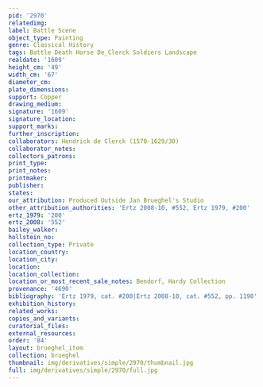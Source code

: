 ```yaml
---
pid: '2970'
relatedimg: 
label: Battle Scene
object_type: Painting
genre: Classical History
tags: Battle Death Horse De_Clerck Soldiers Landscape
realdate: '1609'
height_cm: '49'
width_cm: '67'
diameter_cm: 
plate_dimensions: 
support: Copper
drawing_medium: 
signature: '1609'
signature_location: 
support_marks: 
further_inscription: 
collaborators: Hendrick de Clerck (1570-1629/30)
collaborator_notes: 
collectors_patrons: 
print_type: 
print_notes: 
printmaker: 
publisher: 
states: 
our_attribution: Produced Outside Jan Brueghel's Studio
other_attribution_authorities: 'Ertz 2008-10, #552, Ertz 1979, #200'
ertz_1979: '200'
ertz_2008: '552'
bailey_walker: 
hollstein_no: 
collection_type: Private
location_country: 
location_city: 
location: 
location_collection: 
location_or_most_recent_sale_notes: Bendorf, Hardy Collection
provenance: '4690'
bibliography: 'Ertz 1979, cat. #200|Ertz 2008-10, cat. #552, pp. 1198'
exhibition_history: 
related_works: 
copies_and_variants: 
curatorial_files: 
external_resources: 
order: '84'
layout: brueghel_item
collection: brueghel
thumbnail: img/derivatives/simple/2970/thumbnail.jpg
full: img/derivatives/simple/2970/full.jpg
---
```

